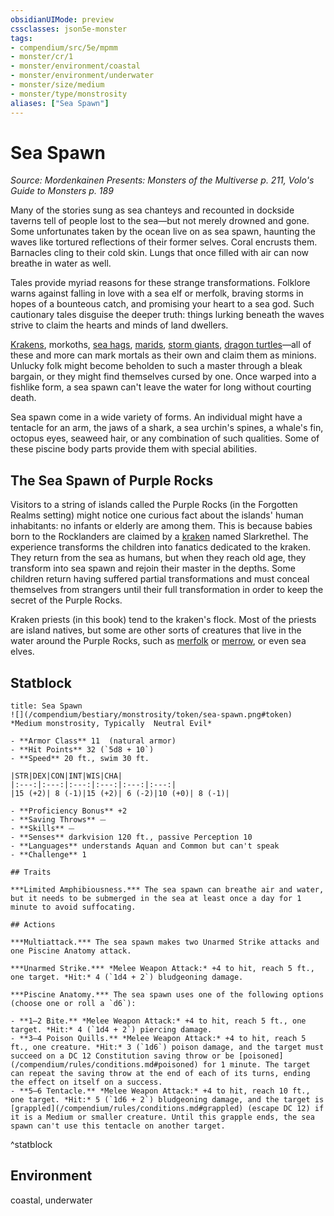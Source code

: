 ```yaml
---
obsidianUIMode: preview
cssclasses: json5e-monster
tags:
- compendium/src/5e/mpmm
- monster/cr/1
- monster/environment/coastal
- monster/environment/underwater
- monster/size/medium
- monster/type/monstrosity
aliases: ["Sea Spawn"]
---
```

# Sea Spawn
*Source: Mordenkainen Presents: Monsters of the Multiverse p. 211, Volo's Guide to Monsters p. 189*  

Many of the stories sung as sea chanteys and recounted in dockside taverns tell of people lost to the sea—but not merely drowned and gone. Some unfortunates taken by the ocean live on as sea spawn, haunting the waves like tortured reflections of their former selves. Coral encrusts them. Barnacles cling to their cold skin. Lungs that once filled with air can now breathe in water as well.

Tales provide myriad reasons for these strange transformations. Folklore warns against falling in love with a sea elf or merfolk, braving storms in hopes of a bounteous catch, and promising your heart to a sea god. Such cautionary tales disguise the deeper truth: things lurking beneath the waves strive to claim the hearts and minds of land dwellers.

[Krakens](/compendium/bestiary/monstrosity/kraken.md), morkoths, [sea hags](/compendium/bestiary/fey/sea-hag.md), [marids](/compendium/bestiary/elemental/marid.md), [storm giants](/compendium/bestiary/giant/storm-giant.md), [dragon turtles](/compendium/bestiary/dragon/dragon-turtle.md)—all of these and more can mark mortals as their own and claim them as minions. Unlucky folk might become beholden to such a master through a bleak bargain, or they might find themselves cursed by one. Once warped into a fishlike form, a sea spawn can't leave the water for long without courting death.

Sea spawn come in a wide variety of forms. An individual might have a tentacle for an arm, the jaws of a shark, a sea urchin's spines, a whale's fin, octopus eyes, seaweed hair, or any combination of such qualities. Some of these piscine body parts provide them with special abilities.

## The Sea Spawn of Purple Rocks

Visitors to a string of islands called the Purple Rocks (in the Forgotten Realms setting) might notice one curious fact about the islands' human inhabitants: no infants or elderly are among them. This is because babies born to the Rocklanders are claimed by a [kraken](/compendium/bestiary/monstrosity/kraken.md) named Slarkrethel. The experience transforms the children into fanatics dedicated to the kraken. They return from the sea as humans, but when they reach old age, they transform into sea spawn and rejoin their master in the depths. Some children return having suffered partial transformations and must conceal themselves from strangers until their full transformation in order to keep the secret of the Purple Rocks.

Kraken priests (in this book) tend to the kraken's flock. Most of the priests are island natives, but some are other sorts of creatures that live in the water around the Purple Rocks, such as [merfolk](/compendium/bestiary/humanoid/merfolk.md) or [merrow](/compendium/bestiary/monstrosity/merrow.md), or even sea elves.

## Statblock

```ad-statblock
title: Sea Spawn
![](/compendium/bestiary/monstrosity/token/sea-spawn.png#token)
*Medium monstrosity, Typically  Neutral Evil*

- **Armor Class** 11  (natural armor)
- **Hit Points** 32 (`5d8 + 10`)
- **Speed** 20 ft., swim 30 ft.

|STR|DEX|CON|INT|WIS|CHA|
|:---:|:---:|:---:|:---:|:---:|:---:|
|15 (+2)| 8 (-1)|15 (+2)| 6 (-2)|10 (+0)| 8 (-1)|

- **Proficiency Bonus** +2
- **Saving Throws** ⏤
- **Skills** ⏤
- **Senses** darkvision 120 ft., passive Perception 10
- **Languages** understands Aquan and Common but can't speak
- **Challenge** 1

## Traits

***Limited Amphibiousness.*** The sea spawn can breathe air and water, but it needs to be submerged in the sea at least once a day for 1 minute to avoid suffocating.

## Actions

***Multiattack.*** The sea spawn makes two Unarmed Strike attacks and one Piscine Anatomy attack.

***Unarmed Strike.*** *Melee Weapon Attack:* +4 to hit, reach 5 ft., one target. *Hit:* 4 (`1d4 + 2`) bludgeoning damage.

***Piscine Anatomy.*** The sea spawn uses one of the following options (choose one or roll a `d6`):

- **1–2 Bite.** *Melee Weapon Attack:* +4 to hit, reach 5 ft., one target. *Hit:* 4 (`1d4 + 2`) piercing damage.  
- **3–4 Poison Quills.** *Melee Weapon Attack:* +4 to hit, reach 5 ft., one creature. *Hit:* 3 (`1d6`) poison damage, and the target must succeed on a DC 12 Constitution saving throw or be [poisoned](/compendium/rules/conditions.md#poisoned) for 1 minute. The target can repeat the saving throw at the end of each of its turns, ending the effect on itself on a success.  
- **5–6 Tentacle.** *Melee Weapon Attack:* +4 to hit, reach 10 ft., one target. *Hit:* 5 (`1d6 + 2`) bludgeoning damage, and the target is [grappled](/compendium/rules/conditions.md#grappled) (escape DC 12) if it is a Medium or smaller creature. Until this grapple ends, the sea spawn can't use this tentacle on another target.  
```
^statblock

## Environment

coastal, underwater